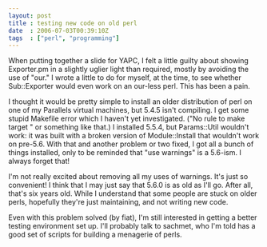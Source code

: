 ```yaml
---
layout: post
title : testing new code on old perl
date  : 2006-07-03T00:39:10Z
tags  : ["perl", "programming"]
---
```

When putting together a slide for YAPC, I felt a little guilty about showing Exporter.pm in a slightly uglier light than required, mostly by avoiding the use of "our."  I wrote a little to do for myself, at the time, to see whether Sub::Exporter would even work on an our-less perl.  This has been a pain.

I thought it would be pretty simple to install an older distribution of perl on one of my Parallels virtual machines, but 5.4.5 isn't compiling.  I get some stupid Makefile error which I haven't yet investigated.  ("No rule to make target <built-in>" or something like that.)  I installed 5.5.4, but Params::Util wouldn't work: it was built with a broken version of Module::Install that wouldn't work on pre-5.6.  With that and another problem or two fixed, I got all a bunch of things installed, only to be reminded that "use warnings" is a 5.6-ism.  I always forget that!

I'm not really excited about removing all my uses of warnings.  It's just so convenient!  I think that I may just say that 5.6.0 is as old as I'll go. After all, that's six years old.  While I understand that some people are stuck on older perls, hopefully they're just maintaining, and not writing new code.

Even with this problem solved (by fiat), I'm still interested in getting a better testing environment set up.  I'll probably talk to sachmet, who I'm told has a good set of scripts for building a menagerie of perls. 
